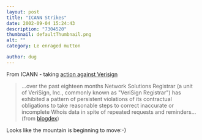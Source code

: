 ```yaml
---
layout: post
title: "ICANN Strikes"
date: 2002-09-04 15:24:43
description: "7304520"
thumbnail: defaultThumbnail.png
alt: ""
category: Le enraged mutton

author: dug
---
```


<p>From <span class="caps">ICANN </span>- taking <a href="http://www.icann.org/announcements/announcement-03sep02.htm">action against Verisign</a> </p>

<blockquote><p>...over the past eighteen months Network Solutions Registrar (a unit of VeriSign, Inc., commonly known as "VeriSign Registrar") has exhibited a pattern of persistent violations of its contractual obligations to take reasonable steps to correct inaccurate or incomplete Whois data in spite of repeated requests and reminders...(from <a href="http://blogdex.media.mit.edu/">blogdex</a>)</p></blockquote>

<p>Looks like the mountain is beginning to move:-)</p>

